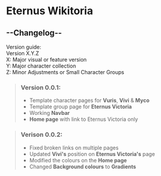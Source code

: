 # Eternus Wikitoria

## --Changelog--
 Version guide:  
Version X.Y.Z  
X: Major visual or feature version  
Y: Major character collection  
Z: Minor Adjustments or Small Character Groups

> ### Version 0.0.1:
> + Template character pages for **Vuris**, **Vivi** & **Myco**
> + Template group page for **Eternus Victoria**
> + Working **Navbar**
> + **Home page** with link to Eternus Victoria only

> ### Verison 0.0.2:
> + Fixed broken links on multiple pages
> + Updated **Vivi's** position on **Eternus Victoria's** page
> + Modified the colours on the **Home page**
> + Changed **Background colours** to **Gradients**